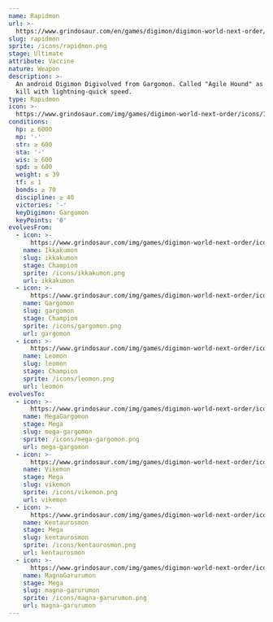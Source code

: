 ```yaml
---
name: Rapidmon
url: >-
  https://www.grindosaur.com/en/games/digimon/digimon-world-next-order/digimon/122-rapidmon
slug: rapidmon
sprite: /icons/rapidmon.png
stage: Ultimate
attribute: Vaccine
nature: Weapon
description: >-
  An android Digimon Digivolved from Gargomon. Called "Agile Hound" as it can
  kill with lightning-quick speed.
type: Rapidmon
icon: >-
  https://www.grindosaur.com/img/games/digimon-world-next-order/icons/122-rapidmon-icon.png
conditions:
  hp: ≥ 6000
  mp: '-'
  str: ≥ 600
  sta: '-'
  wis: ≥ 600
  spd: ≥ 600
  weight: ≤ 39
  tf: ≤ 1
  bonds: ≥ 70
  discipline: ≥ 40
  victories: '-'
  keyDigimon: Gargomon
  keyPoints: '6'
evolvesFrom:
  - icon: >-
      https://www.grindosaur.com/img/games/digimon-world-next-order/icons/64-ikkakumon-icon-small.png
    name: Ikkakumon
    slug: ikkakumon
    stage: Champion
    sprite: /icons/ikkakumon.png
    url: ikkakumon
  - icon: >-
      https://www.grindosaur.com/img/games/digimon-world-next-order/icons/70-gargomon-icon-small.png
    name: Gargomon
    slug: gargomon
    stage: Champion
    sprite: /icons/gargomon.png
    url: gargomon
  - icon: >-
      https://www.grindosaur.com/img/games/digimon-world-next-order/icons/79-leomon-icon-small.png
    name: Leomon
    slug: leomon
    stage: Champion
    sprite: /icons/leomon.png
    url: leomon
evolvesTo:
  - icon: >-
      https://www.grindosaur.com/img/games/digimon-world-next-order/icons/169-megagargomon-icon-small.png
    name: MegaGargomon
    stage: Mega
    slug: mega-gargomon
    sprite: /icons/mega-gargomon.png
    url: mega-gargomon
  - icon: >-
      https://www.grindosaur.com/img/games/digimon-world-next-order/icons/163-vikemon-icon-small.png
    name: Vikemon
    stage: Mega
    slug: vikemon
    sprite: /icons/vikemon.png
    url: vikemon
  - icon: >-
      https://www.grindosaur.com/img/games/digimon-world-next-order/icons/195-kentaurosmon-icon-small.png
    name: Kentaurosmon
    stage: Mega
    slug: kentaurosmon
    sprite: /icons/kentaurosmon.png
    url: kentaurosmon
  - icon: >-
      https://www.grindosaur.com/img/games/digimon-world-next-order/icons/216-magnagarurumon-icon-small.png
    name: MagnaGarurumon
    stage: Mega
    slug: magna-garurumon
    sprite: /icons/magna-garurumon.png
    url: magna-garurumon
---
```


